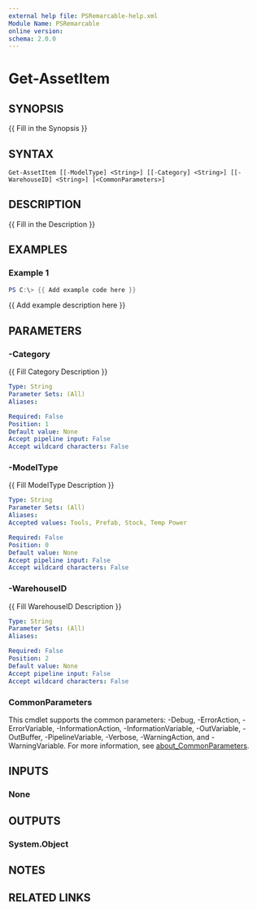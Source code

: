 ```yaml
---
external help file: PSRemarcable-help.xml
Module Name: PSRemarcable
online version:
schema: 2.0.0
---
```


# Get-AssetItem

## SYNOPSIS
{{ Fill in the Synopsis }}

## SYNTAX

```
Get-AssetItem [[-ModelType] <String>] [[-Category] <String>] [[-WarehouseID] <String>] [<CommonParameters>]
```

## DESCRIPTION
{{ Fill in the Description }}

## EXAMPLES

### Example 1
```powershell
PS C:\> {{ Add example code here }}
```

{{ Add example description here }}

## PARAMETERS

### -Category
{{ Fill Category Description }}

```yaml
Type: String
Parameter Sets: (All)
Aliases:

Required: False
Position: 1
Default value: None
Accept pipeline input: False
Accept wildcard characters: False
```

### -ModelType
{{ Fill ModelType Description }}

```yaml
Type: String
Parameter Sets: (All)
Aliases:
Accepted values: Tools, Prefab, Stock, Temp Power

Required: False
Position: 0
Default value: None
Accept pipeline input: False
Accept wildcard characters: False
```

### -WarehouseID
{{ Fill WarehouseID Description }}

```yaml
Type: String
Parameter Sets: (All)
Aliases:

Required: False
Position: 2
Default value: None
Accept pipeline input: False
Accept wildcard characters: False
```

### CommonParameters
This cmdlet supports the common parameters: -Debug, -ErrorAction, -ErrorVariable, -InformationAction, -InformationVariable, -OutVariable, -OutBuffer, -PipelineVariable, -Verbose, -WarningAction, and -WarningVariable. For more information, see [about_CommonParameters](http://go.microsoft.com/fwlink/?LinkID=113216).

## INPUTS

### None

## OUTPUTS

### System.Object
## NOTES

## RELATED LINKS
